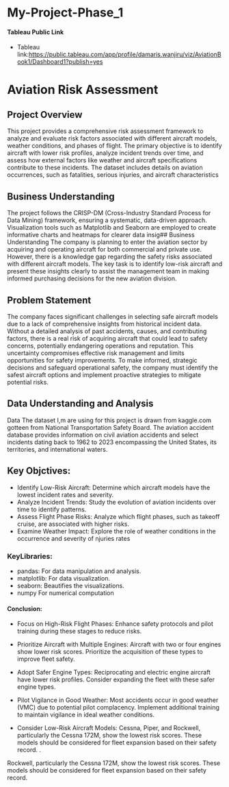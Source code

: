 
# My-Project-Phase_1

#### Tableau Public Link
* Tableau link:https://public.tableau.com/app/profile/damaris.wanjiru/viz/AviationBook1/Dashboard1?publish=yes

# Aviation Risk Assessment
## Project Overview
This project provides a comprehensive risk assessment framework to analyze and evaluate risk factors associated with different aircraft models, weather conditions, and phases of flight. The primary objective is to identify aircraft with lower risk profiles, analyze incident trends over time, and assess how external factors like weather and aircraft specifications contribute to these incidents. The dataset includes details on aviation occurrences, such as fatalities, serious injuries, and aircraft characteristics

## Business Understanding
The project follows the CRISP-DM (Cross-Industry Standard Process for Data Mining) framework, ensuring a systematic, data-driven approach. Visualization tools such as Matplotlib and Seaborn are employed to create informative charts and heatmaps for clearer data insig## Business Understanding The company is planning to enter the aviation sector by acquiring and operating aircraft for both commercial and private use. However, there is a knowledge gap regarding the safety risks associated with different aircraft models. The key task is to identify low-risk aircraft and present these insights clearly to assist the management team in making informed purchasing decisions for the new aviation division.

## Problem Statement
The company faces significant challenges in selecting safe aircraft models due to a lack of comprehensive insights from historical incident data. Without a detailed analysis of past accidents, causes, and contributing factors, there is a real risk of acquiring aircraft that could lead to safety concerns, potentially endangering operations and reputation. This uncertainty compromises effective risk management and limits opportunities for safety improvements. To make informed, strategic decisions and safeguard operational safety, the company must identify the safest aircraft options and implement proactive strategies to mitigate potential risks.

## Data Understanding and Analysis
Data The dataset I,m are using for this project is drawn from kaggle.com gotteen from National Transportation Safety Board. The aviation accident database provides information on civil aviation accidents and select incidents dating back to 1962 to 2023 encompassing the United States, its territories, and international waters.

## Key Objctives:
* Identify Low-Risk Aircraft: Determine which aircraft models have the lowest incident rates and severity.
* Analyze Incident Trends: Study the evolution of aviation incidents over time to identify patterns.
* Assess Flight Phase Risks: Analyze which flight phases, such as takeoff cruise, are associated with higher risks.
* Examine Weather Impact: Explore the role of weather conditions in the occurrence and severity of njuries rates

### KeyLibraries:
* pandas: For data manipulation and analysis.
* matplotlib: For data visualization.
* seaborn: Beautifies the visualizations.
* numpy For numerical computation

#### Conclusion:
* Focus on High-Risk Flight Phases: Enhance safety protocols and pilot training during these stages to reduce risks.

* Prioritize Aircraft with Multiple Engines: Aircraft with two or four engines show lower risk scores. Prioritize the acquisition of these types to improve fleet safety.

* Adopt Safer Engine Types: Reciprocating and electric engine aircraft have lower risk profiles. Consider expanding the fleet with these safer engine types.

* Pilot Vigilance in Good Weather: Most accidents occur in good weather (VMC) due to potential pilot complacency. Implement additional training to maintain vigilance in ideal weather conditions.

* Consider Low-Risk Aircraft Models: Cessna, Piper, and Rockwell, particularly the Cessna 172M, show the lowest risk scores. These models should be considered for fleet expansion based on their safety record. .

Rockwell, particularly the Cessna 172M, show the lowest risk scores. These models should be considered for fleet expansion based on their safety record.

